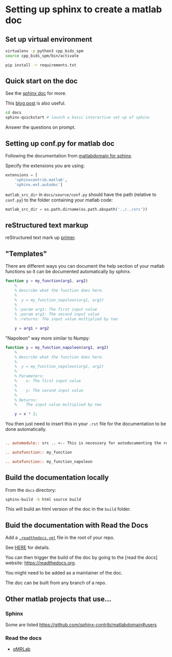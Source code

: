 # Setting up sphinx to create a matlab doc

## Set up virtual environment

```bash
virtualenv -p python3 cpp_bids_spm
source cpp_bids_spm/bin/activate

pip install -r requirements.txt
```

## Quick start on the doc

See the [sphinx doc](https://www.sphinx-doc.org/en/master/usage/quickstart.html)
for more.

This
[blog post](https://medium.com/@richdayandnight/a-simple-tutorial-on-how-to-document-your-python-project-using-sphinx-and-rinohtype-177c22a15b5b)
is also useful.

```bash
cd docs
sphinx-quickstart # launch a basic interactive set up of sphinx
```

Answer the questions on prompt.

## Setting up conf.py for matlab doc

Following the documentation from
[matlabdomain for sphinx](https://github.com/sphinx-contrib/matlabdomain).

Specify the extensions you are using:

```python
extensions = [
    'sphinxcontrib.matlab',
    'sphinx.ext.autodoc']
```

`matlab_src_dir` in `docs/source/conf.py` should have the path (relative to `conf.py`)
to the folder containing your matlab code:

```python
matlab_src_dir = os.path.dirname(os.path.abspath('../../src'))
```

## reStructured text markup

reStructured text mark up
[primer](https://www.sphinx-doc.org/en/master/usage/restructuredtext/basics.html).

## "Templates"

There are different ways you can document the help section of your matlab
functions so it can be documented automatically by sphinx.

```matlab
function y = my_function(arg1, arg2)
    %
    % Describe what the function does here.
    %
    %  y = my_function_napoleon(arg1, arg2)
    %
    % :param arg1: The first input value
    % :param arg2: The second input value
    % :returns: The input value multiplied by two

    y = arg1 + arg2
```

"Napoleon" way more similar to Numpy:

```matlab
function y = my_function_napoleon(arg1, arg2)
    %
    % Describe what the function does here.
    %
    %  y = my_function_napoleon(arg1, arg2)
    %
    % Parameters:
    %    x: The first input value
    %
    %    y: The second input value
    %
    % Returns:
    %    The input value multiplied by two

    y = x * 2;
```

You then just need to insert this in your `.rst` file for the documentation to
be done automatically.

```rst

.. automodule:: src .. <-- This is necessary for autodocumenting the rest 

.. autofunction:: my_function

.. autofunction:: my_function_napoleon
```

## Build the documentation locally

From the `docs` directory:

```bash
sphinx-build -b html source build
```

This will build an html version of the doc in the `build` folder.

## Buid the documentation with Read the Docs

Add a [`.readthedocs.yml`](../.readthedocs.yml) file in the root of your repo.

See [HERE](https://docs.readthedocs.io/en/stable/config-file/v2.html) for
details.

You can then trigger the build of the doc by going to the [read the docs]
website: https://readthedocs.org.

You might need to be added as a maintainer of the doc.

The doc can be built from any branch of a repo.

<!-- TODO -->

## Other matlab projects that use...

### Sphinx

Some are listed 
https://github.com/sphinx-contrib/matlabdomain#users

### Read the docs

- [qMRLab](https://github.com/qMRLab/qMRLab/wiki/Guideline:-Generating-Documentation)